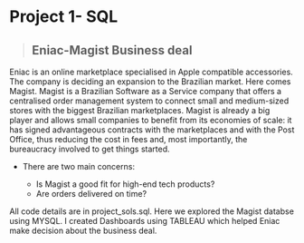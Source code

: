 # Project 1- SQL
>## Eniac-Magist Business deal

Eniac is an online marketplace specialised in Apple compatible accessories. The company is deciding an expansion to the Brazilian market.
Here comes Magist. Magist is a Brazilian Software as a Service company that offers a centralised order management system to connect small and medium-sized stores with the biggest Brazilian marketplaces. Magist is already a big player and allows small companies to benefit from its economies of scale: it has signed advantageous contracts with the marketplaces and with the Post Office, thus reducing the cost in fees and, most importantly, the bureaucracy involved to get things started.

* There are two main concerns:

  - Is Magist a good fit for high-end tech products? 
   - Are orders delivered on time?


 All code details are in project_sols.sql. Here we explored the Magist databse using MYSQL. I created Dashboards using TABLEAU which helped Eniac make decision about the business deal.

